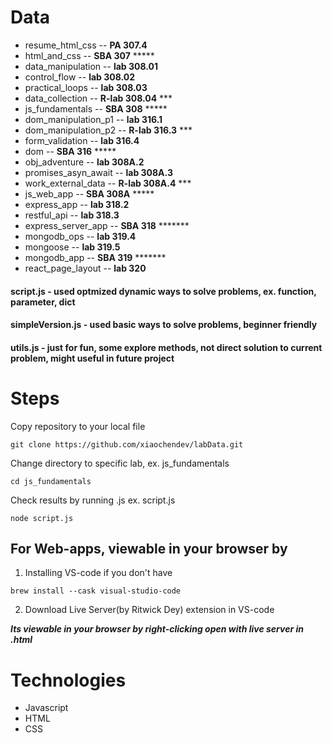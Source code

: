 # Data
- resume_html_css -- __PA 307.4__ 
- html_and_css -- __SBA 307__ *****
- data_manipulation -- __lab 308.01__
- control_flow -- __lab 308.02__
- practical_loops -- __lab 308.03__
- data_collection -- __R-lab 308.04__ ***
- js_fundamentals -- __SBA 308__ *****
- dom_manipulation_p1 -- __lab 316.1__
- dom_manipulation_p2 -- __R-lab 316.3__ ***
- form_validation -- __lab 316.4__
- dom -- __SBA 316__ ***** 
- obj_adventure -- __lab 308A.2__
- promises_asyn_await -- __lab 308A.3__
- work_external_data -- __R-lab 308A.4__ ***
- js_web_app -- __SBA 308A__ *****
- express_app -- __lab 318.2__
- restful_api -- __lab 318.3__
- express_server_app -- __SBA 318__ *******
- mongodb_ops -- __lab 319.4__
- mongoose -- __lab 319.5__ 
- mongodb_app -- __SBA 319__ *******
- react_page_layout -- __lab 320__ 


#### script.js - used optmized dynamic ways to solve problems, ex. function, parameter, dict
#### simpleVersion.js - used basic ways to solve problems, beginner friendly
#### utils.js  - just for fun, some explore methods, not direct solution to current problem, might useful in future project

# Steps
Copy repository to your local file

```
git clone https://github.com/xiaochendev/labData.git
```

Change directory to specific lab, ex. js_fundamentals
```
cd js_fundamentals
```

Check results by running .js ex. script.js 
```
node script.js
```

## For Web-apps, viewable in your browser by 

1. Installing VS-code if you don't have
```
brew install --cask visual-studio-code
```

2. Download Live Server(by Ritwick Dey) extension in VS-code

***Its viewable in your browser by right-clicking open with live server in .html***


# Technologies
- Javascript
- HTML
- CSS

